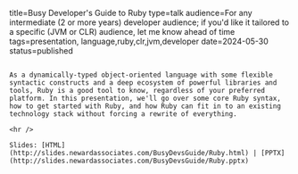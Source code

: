 title=Busy Developer's Guide to Ruby
type=talk
audience=For any intermediate (2 or more years) developer audience; if you'd like it tailored to a specific (JVM or CLR) audience, let me know ahead of time
tags=presentation, language,ruby,clr,jvm,developer
date=2024-05-30
status=published
~~~~~~

As a dynamically-typed object-oriented language with some flexible syntactic constructs and a deep ecosystem of powerful libraries and tools, Ruby is a good tool to know, regardless of your preferred platform. In this presentation, we'll go over some core Ruby syntax, how to get started with Ruby, and how Ruby can fit in to an existing technology stack without forcing a rewrite of everything.
    
<hr />

Slides: [HTML](http://slides.newardassociates.com/BusyDevsGuide/Ruby.html) | [PPTX](http://slides.newardassociates.com/BusyDevsGuide/Ruby.pptx)
